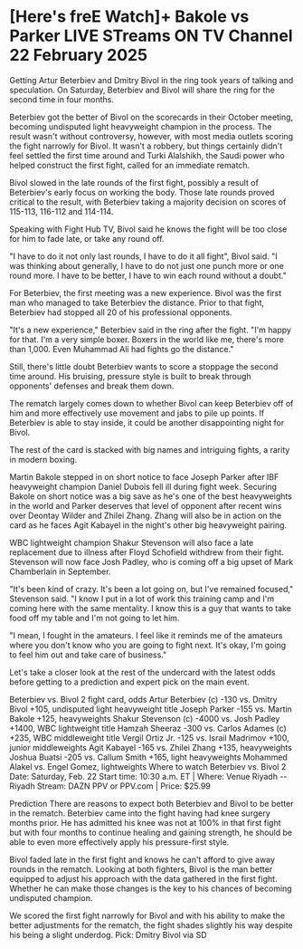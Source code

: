 # [Here's freE Watch]+ Bakole vs Parker LIVE STreams ON TV Channel 22 February 2025

Getting Artur Beterbiev and Dmitry Bivol in the ring took years of talking and speculation. On Saturday, Beterbiev and Bivol will share the ring for the second time in four months.

Beterbiev got the better of Bivol on the scorecards in their October meeting, becoming undisputed light heavyweight champion in the process. The result wasn't without controversy, however, with most media outlets scoring the fight narrowly for Bivol. It wasn't a robbery, but things certainly didn't feel settled the first time around and Turki Alalshikh, the Saudi power who helped construct the first fight, called for an immediate rematch.

Bivol slowed in the late rounds of the first fight, possibly a result of Beterbiev's early focus on working the body. Those late rounds proved critical to the result, with Beterbiev taking a majority decision on scores of 115-113, 116-112 and 114-114.

Speaking with Fight Hub TV, Bivol said he knows the fight will be too close for him to fade late, or take any round off.

"I have to do it not only last rounds, I have to do it all fight", Bivol said. "I was thinking about generally, I have to do not just one punch more or one round more. I have to be better, I have to win each round without a doubt."

For Beterbiev, the first meeting was a new experience. Bivol was the first man who managed to take Beterbiev the distance. Prior to that fight, Beterbiev had stopped all 20 of his professional opponents.

"It's a new experience," Beterbiev said in the ring after the fight. "I'm happy for that. I'm a very simple boxer. Boxers in the world like me, there's more than 1,000. Even Muhammad Ali had fights go the distance."

Still, there's little doubt Beterbiev wants to score a stoppage the second time around. His bruising, pressure style is built to break through opponents' defenses and break them down.

The rematch largely comes down to whether Bivol can keep Beterbiev off of him and more effectively use movement and jabs to pile up points. If Beterbiev is able to stay inside, it could be another disappointing night for Bivol.

The rest of the card is stacked with big names and intriguing fights, a rarity in modern boxing.

Martin Bakole stepped in on short notice to face Joseph Parker after IBF heavyweight champion Daniel Dubois fell ill during fight week. Securing Bakole on short notice was a big save as he's one of the best heavyweights in the world and Parker deserves that level of opponent after recent wins over Deontay Wilder and Zhilei Zhang. Zhang will also be in action on the card as he faces Agit Kabayel in the night's other big heavyweight pairing.

WBC lightweight champion Shakur Stevenson will also face a late replacement due to illness after Floyd Schofield withdrew from their fight. Stevenson will now face Josh Padley, who is coming off a big upset of Mark Chamberlain in September.

"It's been kind of crazy. It's been a lot going on, but I've remained focused," Stevenson said. "I know I put in a lot of work this training camp and I'm coming here with the same mentality. I know this is a guy that wants to take food off my table and I'm not going to let him.

"I mean, I fought in the amateurs. I feel like it reminds me of the amateurs where you don't know who you are going to fight next. It's okay, I'm going to feel him out and take care of business."

Let's take a closer look at the rest of the undercard with the latest odds before getting to a prediction and expert pick on the main event.

Beterbiev vs. Bivol 2 fight card, odds
Artur Beterbiev (c) -130 vs. Dmitry Bivol +105, undisputed light heavyweight title
Joseph Parker -155 vs. Martin Bakole +125, heavyweights
Shakur Stevenson (c) -4000 vs. Josh Padley +1400, WBC lightweight title
Hamzah Sheeraz -300 vs. Carlos Adames (c) +235, WBC middleweight title
Vergil Ortiz Jr. -125 vs. Israil Madrimov +100, junior middleweights
Agit Kabayel -165 vs. Zhilei Zhang +135, heavyweights
Joshua Buatsi -205 vs. Callum Smith +165, light heavyweights
Mohammed Alakel vs. Engel Gomez, lightweights
Where to watch Beterbiev vs. Bivol 2
Date: Saturday, Feb. 22
Start time: 10:30 a.m. ET | Where: Venue Riyadh -- Riyadh
Stream: DAZN PPV or PPV.com | Price: $25.99

Prediction
There are reasons to expect both Beterbiev and Bivol to be better in the rematch. Beterbiev came into the fight having had knee surgery months prior. He has admitted his knee was not at 100% in that first fight but with four months to continue healing and gaining strength, he should be able to even more effectively apply his pressure-first style.

Bivol faded late in the first fight and knows he can't afford to give away rounds in the rematch. Looking at both fighters, Bivol is the man better equipped to adjust his approach with the data gathered in the first fight. Whether he can make those changes is the key to his chances of becoming undisputed champion.

We scored the first fight narrowly for Bivol and with his ability to make the better adjustments for the rematch, the fight shades slightly his way despite his being a slight underdog. Pick: Dmitry Bivol via SD
